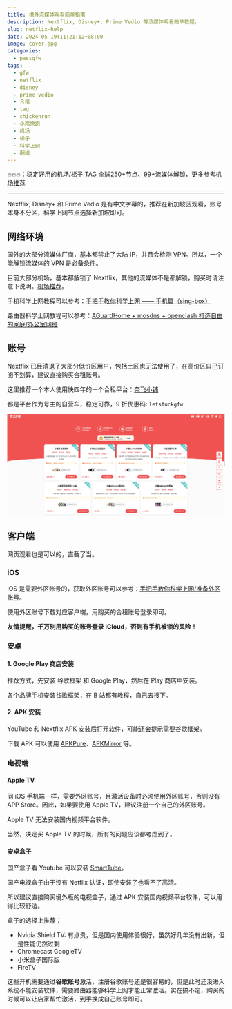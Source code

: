 ```yaml
---
title: 境外流媒体观看简单指南
description: Nextflix, Disney+, Prime Vedio 等流媒体观看简单教程。
slug: netflix-help
date: 2024-05-19T11:21:12+08:00
image: cover.jpg
categories:
  - passgfw
tags:
  - gfw
  - netflix
  - disney
  - prime vedio
  - 合租
  - tag
  - chickenrun
  - 小鸡快跑
  - 机场
  - 梯子
  - 科学上网
  - 翻墙
---
```


🔥🔥🔥：稳定好用的机场/梯子 [TAG 全球250+节点、99+流媒体解锁](https://tagss08.pro/#/auth/2neqgxFl)，更多参考[机场推荐](/p/airport-recommend/)

---

Nextflix, Disney+ 和 Prime Vedio 是有中文字幕的，推荐在新加坡区观看，账号本身不分区，科学上网节点选择新加坡即可。

## 网络环境

国外的大部分流媒体厂商，基本都禁止了大陆 IP，并且会检测 VPN。所以，一个能解锁流媒体的 VPN 是必备条件。

目前大部分机场，基本都解锁了 Nextflix，其他的流媒体不是都解锁，购买时请注意下说明。[机场推荐](/p/airport-recommend/)。

手机科学上网教程可以参考：[手把手教你科学上网 —— 手机篇（sing-box）](/p/singbox-help-mobile/)

路由器科学上网教程可以参考：[AGuardHome + mosdns + openclash 打造自由的家庭/办公室网络](/p/fuck-gfw/)

## 账号

Nextflix 已经清退了大部分低价区用户，包括土区也无法使用了，在高价区自己订阅不划算，建议直接购买合租账号。

这里推荐一个本人使用快四年的一个合租平台：[奈飞小铺](https://ihezu.zone/Ks3NUR)

都是平台作为号主的自营车，稳定可靠，9 折优惠码: `letsfuckgfw`

![奈飞小铺](ihezu.jpg)

## 客户端

网页观看也是可以的，直截了当。

### iOS

iOS 是需要外区账号的，获取外区账号可以参考：[手把手教你科学上网/准备外区账号](/p/singbox-help-mobile/#准备苹果外区账号)。

使用外区账号下载对应客户端，用购买的合租账号登录即可。

**友情提醒，千万别用购买的账号登录 iCloud，否则有手机被锁的风险！**

### 安卓

#### 1. Google Play 商店安装

推荐方式，先安装 谷歌框架 和 Google Play，然后在 Play 商店中安装。

各个品牌手机安装谷歌框架，在 B 站都有教程，自己去搜下。

#### 2. APK 安装

YouTube 和 Nextflix APK 安装后打开软件，可能还会提示需要谷歌框架。

下载 APK 可以使用 [APKPure](https://apkpure.com/cn/)、[APKMirror](https://www.apkmirror.com/) 等。

### 电视端

#### Apple TV

同 iOS 手机端一样，需要外区账号，且激活设备时必须使用外区账号，否则没有 APP Store。因此，如果要使用 Apple TV，建议注册一个自己的外区账号。

Apple TV 无法安装国内视频平台软件。

当然，决定买 Apple TV 的时候，所有的问题应该都考虑到了。

#### 安卓盒子

国产盒子看 Youtube 可以安装 [SmartTube](https://smarttubeapp.github.io/)。

国产电视盒子由于没有 Netflix 认证，即使安装了也看不了高清。

所以建议直接购买境外版的电视盒子，通过 APK 安装国内视频平台软件，可以用得比较舒适。

盒子的选择上推荐：

- Nvidia Shield TV: 有点贵，但是国内使用体验很好，虽然好几年没有出新，但是性能仍然过剩
- Chromecast GoogleTV
- 小米盒子国际版
- FireTV

这些开机需要通过**谷歌账号**激活，注册谷歌账号还是很容易的，但是此时还没进入系统不能安装软件，需要路由器能够科学上网才能正常激活。实在搞不定，购买的时候可以让店家帮忙激活，到手换成自己账号即可。
